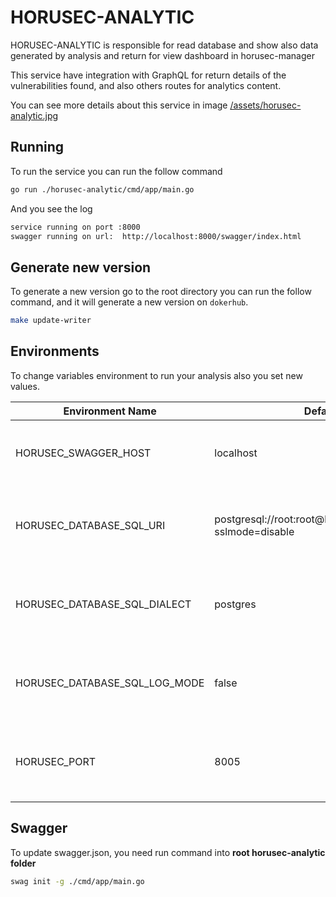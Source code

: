 # HORUSEC-ANALYTIC
HORUSEC-ANALYTIC is responsible for read database and show also data generated by analysis and return for view dashboard in horusec-manager

This service have integration with GraphQL for return details of the vulnerabilities found, and also others routes for analytics content.

You can see more details about this service in image <a href="../assets/horusec-analytic.jpg">/assets/horusec-analytic.jpg</a>

## Running
To run the service you can run the follow command
```bash
go run ./horusec-analytic/cmd/app/main.go
```

And you see the log
```bash
service running on port :8000
swagger running on url:  http://localhost:8000/swagger/index.html
```

## Generate new version
To generate a new version go to the root directory you can run the follow command, and it will generate a new version on `dokerhub`.
```bash
make update-writer
```

## Environments
To change variables environment to run your analysis also you set new values.

| Environment Name                            | Default Value                                                  | Description                  |
|---------------------------------------------|----------------------------------------------------------------|------------------------------|
| HORUSEC_SWAGGER_HOST                          | localhost                                                      | This environment get host to run in swagger | 
| HORUSEC_DATABASE_SQL_URI                      | postgresql://root:root@localhost:5432/horusec_db?sslmode=disable | This environment get uri to connect on database POSTGRES     |
| HORUSEC_DATABASE_SQL_DIALECT                  | postgres                                                       | This environment get dialect to connect on database POSTGRES |
| HORUSEC_DATABASE_SQL_LOG_MODE                 | false                                                          | This environment get bool to enable logs on POSTGRES         |
| HORUSEC_PORT                                  | 8005                                                           | This environment get the port that the service will start |

## Swagger
To update swagger.json, you need run command into **root horusec-analytic folder**
```bash
swag init -g ./cmd/app/main.go
```
